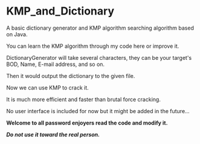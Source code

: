 # KMP_and_Dictionary
A basic dictionary generator and KMP algorithm searching algorithm based on Java.


You can learn the KMP algorithm through my code here or improve it.


DictionaryGenerator will take several characters, they can be your target's BOD, Name, E-mail address, and so on.


Then it would output the dictionary to the given file.


Now we can use KMP to crack it.


It is much more efficient and faster than brutal force cracking.


No user interface is included for now but it might be added in the future...


**Welcome to all password enjoyers read the code and modify it.**


**_Do not use it toward the real person._**
